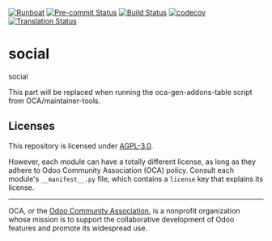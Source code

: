 
[![Runboat](https://img.shields.io/badge/runboat-Try%20me-875A7B.png)](https://runboat.odoo-community.org/builds?repo=OCA/social&target_branch=18.0)
[![Pre-commit Status](https://github.com/OCA/social/actions/workflows/pre-commit.yml/badge.svg?branch=18.0)](https://github.com/OCA/social/actions/workflows/pre-commit.yml?query=branch%3A18.0)
[![Build Status](https://github.com/OCA/social/actions/workflows/test.yml/badge.svg?branch=18.0)](https://github.com/OCA/social/actions/workflows/test.yml?query=branch%3A18.0)
[![codecov](https://codecov.io/gh/OCA/social/branch/18.0/graph/badge.svg)](https://codecov.io/gh/OCA/social)
[![Translation Status](https://translation.odoo-community.org/widgets/social-18-0/-/svg-badge.svg)](https://translation.odoo-community.org/engage/social-18-0/?utm_source=widget)

<!-- /!\ do not modify above this line -->

# social

social

<!-- /!\ do not modify below this line -->

<!-- prettier-ignore-start -->

[//]: # (addons)

This part will be replaced when running the oca-gen-addons-table script from OCA/maintainer-tools.

[//]: # (end addons)

<!-- prettier-ignore-end -->

## Licenses

This repository is licensed under [AGPL-3.0](LICENSE).

However, each module can have a totally different license, as long as they adhere to Odoo Community Association (OCA)
policy. Consult each module's `__manifest__.py` file, which contains a `license` key
that explains its license.

----
OCA, or the [Odoo Community Association](http://odoo-community.org/), is a nonprofit
organization whose mission is to support the collaborative development of Odoo features
and promote its widespread use.

